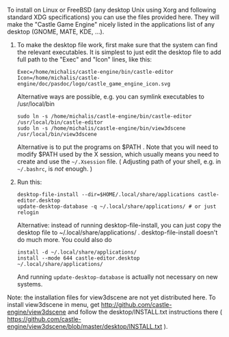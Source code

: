 To install on Linux or FreeBSD (any desktop Unix using Xorg and following standard XDG specifications)
you can use the files provided here.
They will make the "Castle Game Engine" nicely listed in the applications list
of any desktop (GNOME, MATE, KDE, ...).

1. To make the desktop file work, first make sure that the system can find the relevant executables.
   It is simplest to just edit the desktop file to add full path to the "Exec" and "Icon" lines,
   like this:

     ```
     Exec=/home/michalis/castle-engine/bin/castle-editor
     Icon=/home/michalis/castle-engine/doc/pasdoc/logo/castle_game_engine_icon.svg
     ```

   Alternative ways are possible, e.g. you can symlink executables to /usr/local/bin

     ```
     sudo ln -s /home/michalis/castle-engine/bin/castle-editor /usr/local/bin/castle-editor
     sudo ln -s /home/michalis/castle-engine/bin/view3dscene /usr/local/bin/view3dscene
     ```

   Alternative is to put the programs on $PATH .
   Note that you will need to modify $PATH used by the X session,
   which usually means you need to create and use the `~/.Xsession` file.
   ( Adjusting path of your shell, e.g. in `~/.bashrc`, is *not* enough. )

2. Run this:

     ```
     desktop-file-install --dir=$HOME/.local/share/applications castle-editor.desktop
     update-desktop-database -q ~/.local/share/applications/ # or just relogin
     ```

   Alternative: instead of running desktop-file-install, you can just copy the desktop file
   to ~/.local/share/applications/ . desktop-file-install doesn't do much more.
   You could also do

     ```
     install -d ~/.local/share/applications/
     install --mode 644 castle-editor.desktop ~/.local/share/applications/
     ```

   And running `update-desktop-database` is actually not necessary on new systems.

Note: the installation files for view3dscene are not yet distributed here.
To install view3dscene in menu, get http://github.com/castle-engine/view3dscene
and follow the desktop/INSTALL.txt instructions there ( https://github.com/castle-engine/view3dscene/blob/master/desktop/INSTALL.txt ).
